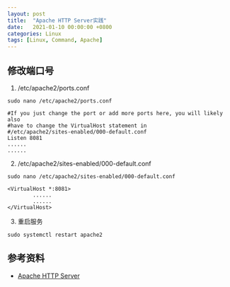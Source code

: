 ```yaml
---
layout: post
title:  "Apache HTTP Server实践"
date:   2021-01-10 00:00:00 +0800
categories: Linux
tags: [Linux, Command, Apache]
---
```


## 修改端口号
1. /etc/apache2/ports.conf
```shell
sudo nano /etc/apache2/ports.conf
```
```
#If you just change the port or add more ports here, you will likely also
#have to change the VirtualHost statement in
#/etc/apache2/sites-enabled/000-default.conf
Listen 8081
......
......
```

2. /etc/apache2/sites-enabled/000-default.conf
```shell
sudo nano /etc/apache2/sites-enabled/000-default.conf
```
```
<VirtualHost *:8081>
        ......
        ......
</VirtualHost>
```

3. 重启服务
```shell
sudo systemctl restart apache2
```

## 参考资料
* [Apache HTTP Server](http://httpd.apache.org)
